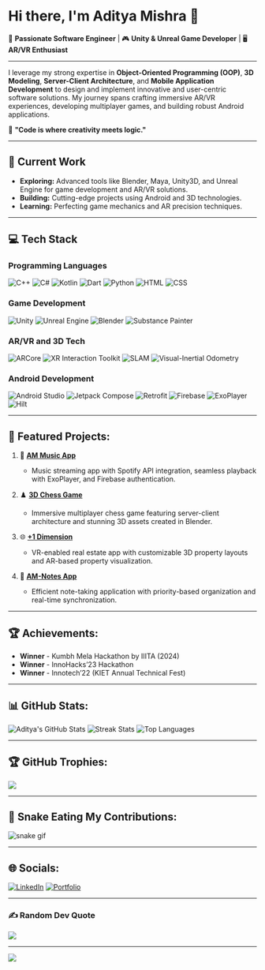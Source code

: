 # Hi there, I'm Aditya Mishra 👋

🚀 **Passionate Software Engineer** | 🎮 **Unity & Unreal Game Developer** | 🖥️ **AR/VR Enthusiast**

---

I leverage my strong expertise in **Object-Oriented Programming (OOP)**, **3D Modeling**, **Server-Client Architecture**, and **Mobile Application Development** to design and implement innovative and user-centric software solutions. My journey spans crafting immersive AR/VR experiences, developing multiplayer games, and building robust Android applications.

🌟 **"Code is where creativity meets logic."**

---

## 🔭 Current Work
- **Exploring:** Advanced tools like Blender, Maya, Unity3D, and Unreal Engine for game development and AR/VR solutions.
- **Building:** Cutting-edge projects using Android and 3D technologies.
- **Learning:** Perfecting game mechanics and AR precision techniques.

---

## 💻 Tech Stack

### Programming Languages
![C++](https://img.shields.io/badge/C++-%2300599C.svg?style=for-the-badge&logo=c%2B%2B&logoColor=white)
![C#](https://img.shields.io/badge/C%23-%23239120.svg?style=for-the-badge&logo=c-sharp&logoColor=white)
![Kotlin](https://img.shields.io/badge/Kotlin-%230095D5.svg?style=for-the-badge&logo=kotlin&logoColor=white)
![Dart](https://img.shields.io/badge/Dart-%230175C2.svg?style=for-the-badge&logo=dart&logoColor=white)
![Python](https://img.shields.io/badge/Python-%233776AB.svg?style=for-the-badge&logo=python&logoColor=white)
![HTML](https://img.shields.io/badge/HTML-%23E34F26.svg?style=for-the-badge&logo=html5&logoColor=white)
![CSS](https://img.shields.io/badge/CSS-%231572B6.svg?style=for-the-badge&logo=css3&logoColor=white)

### Game Development
![Unity](https://img.shields.io/badge/Unity-%2320232a.svg?style=for-the-badge&logo=unity&logoColor=white)
![Unreal Engine](https://img.shields.io/badge/Unreal-Engine-%2320232a.svg?style=for-the-badge&logo=unreal-engine&logoColor=white)
![Blender](https://img.shields.io/badge/Blender-%23F5792A.svg?style=for-the-badge&logo=blender&logoColor=white)
![Substance Painter](https://img.shields.io/badge/Substance%20Painter-%23FF5733.svg?style=for-the-badge&logo=adobe&logoColor=white)

### AR/VR and 3D Tech
![ARCore](https://img.shields.io/badge/ARCore-%23008DFF.svg?style=for-the-badge&logo=google&logoColor=white)
![XR Interaction Toolkit](https://img.shields.io/badge/XR%20Interaction%20Toolkit-%2300FFDA.svg?style=for-the-badge&logo=unity&logoColor=black)
![SLAM](https://img.shields.io/badge/SLAM-%23FFA500.svg?style=for-the-badge&logo=slam&logoColor=black)
![Visual-Inertial Odometry](https://img.shields.io/badge/VIO-%23007ACC.svg?style=for-the-badge&logo=slam&logoColor=white)

### Android Development
![Android Studio](https://img.shields.io/badge/Android%20Studio-%233DDC84.svg?style=for-the-badge&logo=android&logoColor=white)
![Jetpack Compose](https://img.shields.io/badge/Jetpack%20Compose-%230095D5.svg?style=for-the-badge&logo=android&logoColor=white)
![Retrofit](https://img.shields.io/badge/Retrofit-%230095D5.svg?style=for-the-badge&logo=retrofit&logoColor=white)
![Firebase](https://img.shields.io/badge/Firebase-%23039BE5.svg?style=for-the-badge&logo=firebase&logoColor=white)
![ExoPlayer](https://img.shields.io/badge/ExoPlayer-%230074BD.svg?style=for-the-badge&logo=exoplayer&logoColor=white)
![Hilt](https://img.shields.io/badge/Hilt-%230095D5.svg?style=for-the-badge&logo=android&logoColor=white)

---

## 🚀 Featured Projects:
1. 🎵 **[AM Music App](https://github.com/aditya29mishra/AM-Music-Player)**  
   - Music streaming app with Spotify API integration, seamless playback with ExoPlayer, and Firebase authentication.
   
2. ♟️ **[3D Chess Game](https://github.com/aditya29mishra/3d-chess-game)**  
   - Immersive multiplayer chess game featuring server-client architecture and stunning 3D assets created in Blender.

3. 🌐 **[+1 Dimension](http://plus-one-dimension.web.app)**  
   - VR-enabled real estate app with customizable 3D property layouts and AR-based property visualization.

4. 📓 **[AM-Notes App](https://github.com/aditya29mishra/AM_notes)**  
   - Efficient note-taking application with priority-based organization and real-time synchronization.

---

## 🏆 Achievements:
- **Winner** - Kumbh Mela Hackathon by IIITA (2024)
- **Winner** - InnoHacks’23 Hackathon
- **Winner** - Innotech’22 (KIET Annual Technical Fest)

---

## 📊 GitHub Stats:
![Aditya's GitHub Stats](https://github-readme-stats.vercel.app/api?username=aditya29mishra&theme=dark&hide_border=false&include_all_commits=true&count_private=true)
![Streak Stats](https://github-readme-streak-stats.herokuapp.com/?user=aditya29mishra&theme=dark&hide_border=false)
![Top Languages](https://github-readme-stats.vercel.app/api/top-langs/?username=aditya29mishra&theme=dark&hide_border=false&include_all_commits=true&count_private=true&layout=compact)

---

## 🏆 GitHub Trophies:
![](https://github-profile-trophy.vercel.app/?username=aditya29mishra&theme=radical&no-frame=true&no-bg=false&margin-w=4)

---

## 🐍 Snake Eating My Contributions:
![snake gif](https://github.com/aditya29mishra/aditya29mishra/blob/output/github-contribution-grid-snake.svg)

---

## 🌐 Socials:
[![LinkedIn](https://img.shields.io/badge/LinkedIn-%230077B5.svg?logo=linkedin&logoColor=white)](https://www.linkedin.com/in/aditya-29-mishra/)
[![Portfolio](https://img.shields.io/badge/Portfolio-%23000000.svg?logo=firefox&logoColor=white)](http://plus-one-dimension.web.app)

---

### ✍️ Random Dev Quote
![](https://quotes-github-readme.vercel.app/api?type=horizontal&theme=radical)

---

[![](https://visitcount.itsvg.in/api?id=aditya29mishra&icon=0&color=0)](https://visitcount.itsvg.in)
